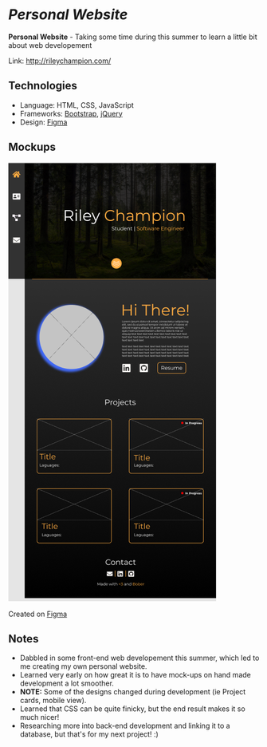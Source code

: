 # *Personal Website*

**Personal Website** - Taking some time during this summer to learn a little bit about web developement

Link: http://rileychampion.com/

## Technologies

* Language: HTML, CSS, JavaScript
* Frameworks: [Bootstrap](https://getbootstrap.com/docs/4.5/getting-started/introduction/), [jQuery](https://jquery.com/)
* Design: [Figma](https://www.figma.com/)

## Mockups

<img src='images/Personal-Site Mockups.PNG' title='Snake GIF' width='' alt='Snake GIF' />

Created on [Figma](https://www.figma.com/)

## Notes

 * Dabbled in some front-end web developement this summer, which led to me creating my own personal website.
 * Learned very early on how great it is to have mock-ups on hand made development a lot smoother.
 * **NOTE:** Some of the designs changed during development (ie Project cards, mobile view). 
 * Learned that CSS can be quite finicky, but the end result makes it so much nicer!
 * Researching more into back-end development and linking it to a database, but that's for my next project! :)

